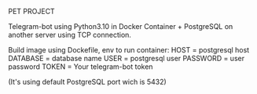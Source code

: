 PET PROJECT

Telegram-bot using Python3.10 in Docker Container + PostgreSQL on another server using TCP connection.

Build image using Dockefile, env to run container:
HOST = postgresql host
DATABASE = database name
USER = postgresql user
PASSWORD = user password
TOKEN = Your telegram-bot token

(It's using default PostgreSQL port wich is 5432)
